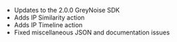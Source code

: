 * Updates to the 2.0.0 GreyNoise SDK
* Adds IP Similarity action
* Adds IP Timeline action
* Fixed miscellaneous JSON and documentation issues